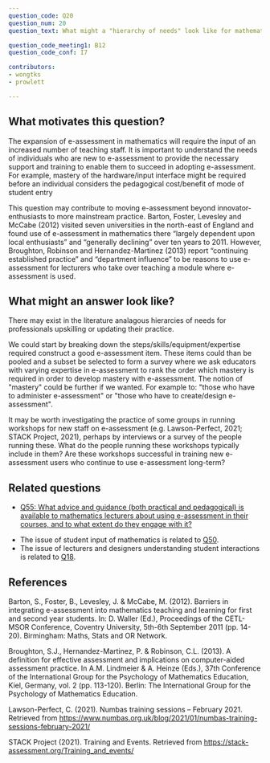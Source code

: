 ```yaml
---
question_code: Q20 
question_num: 20 
question_text: What might a "hierarchy of needs" look like for mathematics lecturers who are transitioning to increased use of e-assessments? 

question_code_meeting1: B12 
question_code_conf: I7 

contributors: 
- wongtks
- prowlett

---
```


## What motivates this question?

The expansion of e-assessment in mathematics will require the input of an increased number of teaching staff. It is important to understand the needs of individuals who are new to e-assessment to provide the necessary support and training to enable them to succeed in adopting e-assessment. For example, mastery of the hardware/input interface might be required before an individual considers the pedagogical cost/benefit of mode of student entry

This question may contribute to moving e-assessment beyond innovator-enthusiasts to more mainstream practice. Barton, Foster, Levesley and McCabe (2012) visited seven universities in the north-east of England and found use of e-assessment in mathematics there “largely dependent upon local enthusiasts” and “generally declining” over ten years to 2011. However, Broughton, Robinson and Hernandez-Martinez (2013) report “continuing established practice” and “department influence” to be reasons to use e-assessment for lecturers who take over teaching a module where e-assessment is used. 

## What might an answer look like?

There may exist in the literature analagous hierarcies of needs for professionals upskilling or updating their practice.

We could start by breaking down the steps/skills/equipment/expertise required construct a good e-assessment item. These items could than be pooled and a subset be selected to form a survey where we ask educators with varying expertise in e-assessment to rank the order which mastery is required in order to develop mastery with e-assessment. The notion of "mastery" could be further if we wanted. For example to: "those who have to administer e-assessment" or "those who have to create/design e-assessment". 

It may be worth investigating the practice of some groups in running workshops for new staff on e-assessment (e.g. Lawson-Perfect, 2021; STACK Project, 2021), perhaps by interviews or a survey of the people running these. What do the people running these workshops typically include in them? Are these workshops successful in training new e-assessment users who continue to use e-assessment long-term? 

## Related questions

- [Q55: What advice and guidance (both practical and pedagogical) is available to mathematics lecturers about using e-assessment in their courses, and to what extent do they engage with it?](Q55)

* The issue of student input of mathematics is related to [Q50](Q50).
* The issue of lecturers and designers understanding student interactions is related to [Q18](Q18).

## References

Barton, S., Foster, B., Levesley, J. & McCabe, M. (2012). Barriers in integrating e-assessment into mathematics teaching and learning for first and second year students. In: D. Waller (Ed.), Proceedings of the CETL-MSOR Conference, Coventry University, 5th-6th September 2011 (pp. 14-20). Birmingham: Maths, Stats and OR Network.

Broughton, S.J., Hernandez-Martinez, P. & Robinson, C.L. (2013). A definition for effective assessment and implications on computer-aided assessment practice. In A.M. Lindmeier & A. Heinze (Eds.), 37th Conference of the International Group for the Psychology of Mathematics Education, Kiel, Germany, vol. 2 (pp. 113-120). Berlin: The International Group for the Psychology of Mathematics Education.

Lawson-Perfect, C. (2021). Numbas training sessions – February 2021. Retrieved from https://www.numbas.org.uk/blog/2021/01/numbas-training-sessions-february-2021/

STACK Project (2021). Training and Events. Retrieved from https://stack-assessment.org/Training_and_events/
